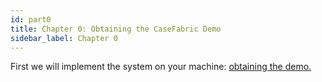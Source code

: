 ```yaml
---
id: part0
title: Chapter 0: Obtaining the CaseFabric Demo
sidebar_label: Chapter 0
---
```

First we will implement the system on your machine: 
[obtaining the demo.](https://guide.casefabric.com/docs/getting-started/ObtainingCafDemo.html)

